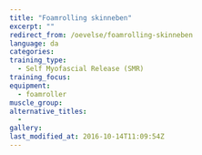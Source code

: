 ```yaml
---
title: "Foamrolling skinneben"
excerpt: ""
redirect_from: /oevelse/foamrolling-skinneben
language: da
categories:
training_type: 
  - Self Myofascial Release (SMR)
training_focus: 
equipment:
  - foamroller
muscle_group:
alternative_titles:
  - 
gallery:
last_modified_at: 2016-10-14T11:09:54Z
---
```



